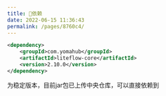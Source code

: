 ```yaml
---
title: 🧬依赖
date: 2022-06-15 11:36:43
permalink: /pages/8760c4/
---
```


```xml
<dependency>
	<groupId>com.yomahub</groupId>
    <artifactId>liteflow-core</artifactId>
	<version>2.10.0</version>
</dependency>
```
为稳定版本，目前jar包已上传中央仓库，可以直接依赖到